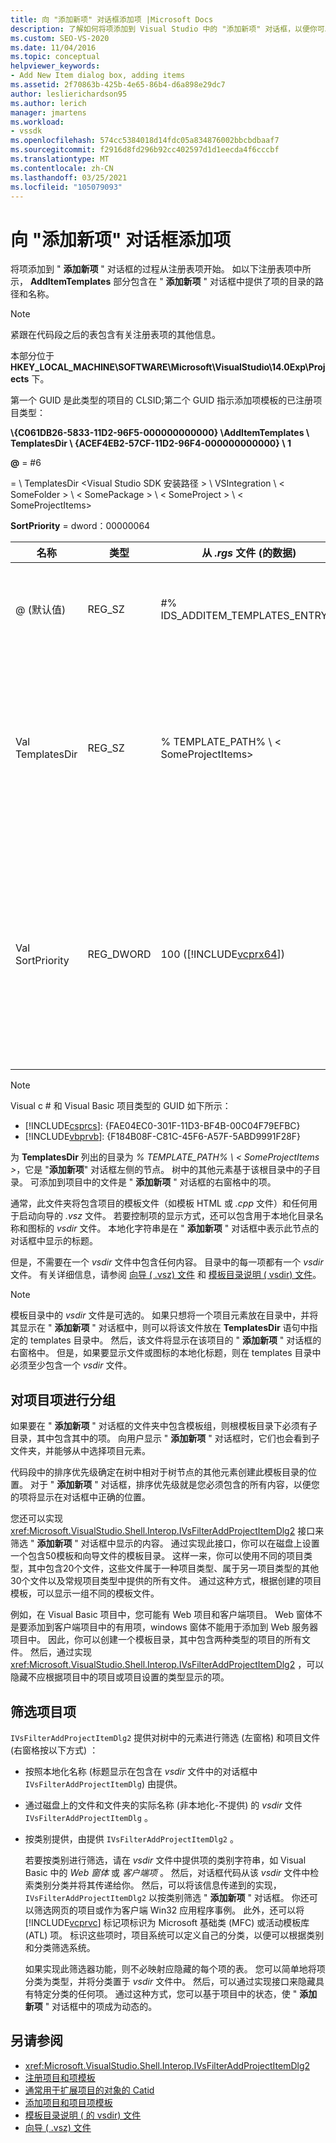 ```yaml
---
title: 向 "添加新项" 对话框添加项 |Microsoft Docs
description: 了解如何将项添加到 Visual Studio 中的 "添加新项" 对话框，以便你可以显示要在项目中使用的模板和项目元素。
ms.custom: SEO-VS-2020
ms.date: 11/04/2016
ms.topic: conceptual
helpviewer_keywords:
- Add New Item dialog box, adding items
ms.assetid: 2f70863b-425b-4e65-86b4-d6a898e29dc7
author: leslierichardson95
ms.author: lerich
manager: jmartens
ms.workload:
- vssdk
ms.openlocfilehash: 574cc5384018d14fdc05a834876002bbcbdbaaf7
ms.sourcegitcommit: f2916d8fd296b92cc402597d1d1eecda4f6cccbf
ms.translationtype: MT
ms.contentlocale: zh-CN
ms.lasthandoff: 03/25/2021
ms.locfileid: "105079093"
---
```

# <a name="add-items-to-the-add-new-item-dialog-box"></a>向 "添加新项" 对话框添加项
将项添加到 " **添加新项** " 对话框的过程从注册表项开始。 如以下注册表项中所示， **AddItemTemplates** 部分包含在 " **添加新项** " 对话框中提供了项的目录的路径和名称。

> [!NOTE]
> 紧跟在代码段之后的表包含有关注册表项的其他信息。

 本部分位于 **HKEY_LOCAL_MACHINE\SOFTWARE\Microsoft\VisualStudio\14.0Exp\Projects** 下。

 第一个 GUID 是此类型的项目的 CLSID;第二个 GUID 指示添加项模板的已注册项目类型：

 **\\{C061DB26-5833-11D2-96F5-000000000000} \\AddItemTemplates \\ TemplatesDir \\ {ACEF4EB2-57CF-11D2-96F4-000000000000} \\ 1**

 **@** = #6

   =  \\ TemplatesDir &lt;Visual Studio SDK 安装路径 &gt; \\ VSIntegration \\ &lt; SomeFolder &gt; \\ &lt; SomePackage &gt; \\ &lt; SomeProject &gt; \\ &lt; SomeProjectItems&gt;

 **SortPriority** = dword：00000064

| 名称 | 类型 | 从 *.rgs* 文件 (的数据)  | 说明 |
|------------------|-----------| - | - |
| @ (默认值)  | REG_SZ | #% IDS_ADDITEM_TEMPLATES_ENTRY% | **添加项** 模板的资源 ID。 |
| Val TemplatesDir | REG_SZ | % TEMPLATE_PATH% \\ &lt; SomeProjectItems&gt; | 显示在 " **添加新项** " 向导的对话框中的项目项的路径。 |
| Val SortPriority | REG_DWORD | 100 ([!INCLUDE[vcprx64](../../extensibility/internals/includes/vcprx64_md.md)])  | 确定在 " **添加新项** " 对话框中显示的文件的树节点中的排序顺序。 |

> [!NOTE]
> Visual c # 和 Visual Basic 项目类型的 GUID 如下所示：
> - [!INCLUDE[csprcs](../../data-tools/includes/csprcs_md.md)]: {FAE04EC0-301F-11D3-BF4B-00C04F79EFBC}
> - [!INCLUDE[vbprvb](../../code-quality/includes/vbprvb_md.md)]: {F184B08F-C81C-45F6-A57F-5ABD9991F28F}

 为 **TemplatesDir** 列出的目录为 *% TEMPLATE_PATH% \\ &lt; SomeProjectItems &gt;*，它是 "**添加新项**" 对话框左侧的节点。 树中的其他元素基于该根目录中的子目录。 可添加到项目中的文件是 " **添加新项** " 对话框的右窗格中的项。

 通常，此文件夹将包含项目的模板文件（如模板 HTML 或 *.cpp* 文件）和任何用于启动向导的 *.vsz* 文件。 若要控制项的显示方式，还可以包含用于本地化目录名称和图标的 *vsdir* 文件。 本地化字符串是在 " **添加新项** " 对话框中表示此节点的对话框中显示的标题。

 但是，不需要在一个 *vsdir* 文件中包含任何内容。 目录中的每一项都有一个 *vsdir* 文件。 有关详细信息，请参阅 [向导 ( .vsz) 文件](../../extensibility/internals/wizard-dot-vsz-file.md) 和 [模板目录说明 ( vsdir) 文件](../../extensibility/internals/template-directory-description-dot-vsdir-files.md)。

> [!NOTE]
> 模板目录中的 *vsdir* 文件是可选的。 如果只想将一个项目元素放在目录中，并将其显示在 " **添加新项** " 对话框中，则可以将该文件放在 **TemplatesDir** 语句中指定的 templates 目录中。 然后，该文件将显示在该项目的 " **添加新项** " 对话框的右窗格中。 但是，如果要显示文件或图标的本地化标题，则在 templates 目录中必须至少包含一个 *vsdir* 文件。

## <a name="group-project-items"></a>对项目项进行分组
 如果要在 " **添加新项** " 对话框的文件夹中包含模板组，则根模板目录下必须有子目录，其中包含其中的项。 向用户显示 " **添加新项** " 对话框时，它们也会看到子文件夹，并能够从中选择项目元素。

 代码段中的排序优先级确定在树中相对于树节点的其他元素创建此模板目录的位置。 对于 " **添加新项** " 对话框，排序优先级就是您必须包含的所有内容，以便您的项将显示在对话框中正确的位置。

 您还可以实现 <xref:Microsoft.VisualStudio.Shell.Interop.IVsFilterAddProjectItemDlg2> 接口来筛选 " **添加新项** " 对话框中显示的内容。 通过实现此接口，你可以在磁盘上设置一个包含50模板和向导文件的模板目录。 这样一来，你可以使用不同的项目类型，其中包含20个文件，这些文件属于一种项目类型、属于另一项目类型的其他30个文件以及常规项目类型中提供的所有文件。 通过这种方式，根据创建的项目模板，可以显示一组不同的模板文件。

 例如，在 Visual Basic 项目中，您可能有 Web 项目和客户端项目。 Web 窗体不是要添加到客户端项目中的有用项，windows 窗体不能用于添加到 Web 服务器项目中。 因此，你可以创建一个模板目录，其中包含两种类型的项目的所有文件。 然后，通过实现 <xref:Microsoft.VisualStudio.Shell.Interop.IVsFilterAddProjectItemDlg2> ，可以隐藏不应根据项目中的项目或项目设置的类型显示的项。

## <a name="filter-project-items"></a>筛选项目项
 `IVsFilterAddProjectItemDlg2` 提供对树中的元素进行筛选 (左窗格) 和项目文件 (右窗格按以下方式) ：

- 按照本地化名称 (标题显示在包含在 *vsdir* 文件中的对话框中 `IVsFilterAddProjectItemDlg`) 由提供。

- 通过磁盘上的文件和文件夹的实际名称 (非本地化-不提供) 的 *vsdir* 文件 `IVsFilterAddProjectItemDlg` 。

- 按类别提供，由提供 `IVsFilterAddProjectItemDlg2` 。

  若要按类别进行筛选，请在 *vsdir* 文件中提供项的类别字符串，如 Visual Basic 中的 *Web 窗体* 或 *客户端项* 。 然后，对话框代码从该 *vsdir* 文件中检索类别分类并将其传递给你。 然后，可以将该信息传递到的实现， `IVsFilterAddProjectItemDlg2` 以按类别筛选 " **添加新项** " 对话框。 你还可以筛选网页的项目或作为客户端 Win32 应用程序事例。 此外，还可以将 [!INCLUDE[vcprvc](../../code-quality/includes/vcprvc_md.md)] 标记项标识为 Microsoft 基础类 (MFC) 或活动模板库 (ATL) 项。 标识这些项时，项目系统可以定义自己的分类，以便可以根据类别和分类筛选系统。

  如果实现此筛选器功能，则不必映射应隐藏的每个项的表。 您可以简单地将项分类为类型，并将分类置于 *vsdir* 文件中。 然后，可以通过实现接口来隐藏具有特定分类的任何项。 通过这种方式，您可以基于项目中的状态，使 " **添加新项** " 对话框中的项成为动态的。

## <a name="see-also"></a>另请参阅
- <xref:Microsoft.VisualStudio.Shell.Interop.IVsFilterAddProjectItemDlg2>
- [注册项目和项模板](../../extensibility/internals/registering-project-and-item-templates.md)
- [通常用于扩展项目的对象的 Catid](../../extensibility/internals/catids-for-objects-that-are-typically-used-to-extend-projects.md)
- [添加项目和项目项模板](../../extensibility/internals/adding-project-and-project-item-templates.md)
- [模板目录说明 ( 的 vsdir) 文件](../../extensibility/internals/template-directory-description-dot-vsdir-files.md)
- [向导 ( .vsz) 文件](../../extensibility/internals/wizard-dot-vsz-file.md)
